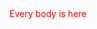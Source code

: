 <html>
    <head>
    <style>
    .test {
        color: red;
    }
    </style>
    </head>
    <body>
          <div class="test">
          Every body is here
          </div>
    </body>
</html>
